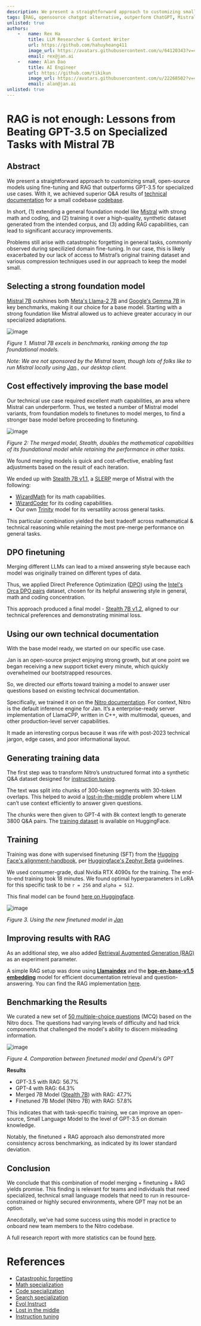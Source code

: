 ```yaml
---
description: We present a straightforward approach to customizing small, open-source models using fine-tuning and RAG that outperforms GPT-3.5 for specialized use cases. 
tags: [RAG, opensource chatgpt alternative, outperform ChatGPT, Mistral]
unlisted: true
authors:
    -   name: Rex Ha
        title: LLM Researcher & Content Writer
        url: https://github.com/hahuyhoang411
        image_url: https://avatars.githubusercontent.com/u/64120343?v=4
        email: rex@jan.ai
    -   name: Alan Dao
        title: AI Engineer
        url: https://github.com/tikikun
        image_url: https://avatars.githubusercontent.com/u/22268502?v=4
        email: alan@jan.ai
unlisted: true
---
```


# RAG is not enough: Lessons from Beating GPT-3.5 on Specialized Tasks with Mistral 7B

## Abstract

We present a straightforward approach to customizing small, open-source models using fine-tuning and RAG that outperforms GPT-3.5 for specialized use cases. With it, we achieved superior Q&A results of [technical documentation](https://nitro.jan.ai/docs) for a small codebase [codebase](https://github.com/janhq/nitro).

In short, (1) extending a general foundation model like [Mistral](https://huggingface.co/mistralai/Mistral-7B-v0.1) with strong math and coding, and (2) training it over a high-quality, synthetic dataset generated from the intended corpus, and (3) adding RAG capabilities, can lead to significant accuracy improvements.

Problems still arise with catastrophic forgetting in general tasks, commonly observed during specilizied domain fine-tuning. In our case, this is likely exacerbated by our lack of access to Mistral’s original training dataset and various compression techniques used in our approach to keep the model small.

## Selecting a strong foundation model

[Mistral 7B](https://huggingface.co/mistralai/Mistral-7B-v0.1) outshines both [Meta's Llama-2 7B](https://huggingface.co/meta-llama/Llama-2-7b) and [Google's Gemma 7B](https://huggingface.co/google/gemma-7b) in key benchmarks, making it our choice for a base model. Starting with a strong foundation like Mistral allowed us to achieve greater accuracy in our specialized adaptations.

![image](https://hackmd.io/_uploads/S1TN64kTa.png)

*Figure 1. Mistral 7B excels in benchmarks, ranking among the top foundational models.*

*Note: We are not sponsored by the Mistral team, though lots of folks like to run Mistral locally using [Jan](https://jan.ai/)., our desktop client.*

## Cost effectively improving the base model

Our technical use case required excellent math capabilities, an area where Mistral can underperform. Thus, we tested a number of Mistral model variants, from foundation models to finetunes to model merges, to find a stronger base model before proceeding to finetuning.

![image](https://hackmd.io/_uploads/SkYBaVk6a.png)


*Figure 2: The merged model, Stealth, doubles the mathematical capabilities of its foundational model while retaining the performance in other tasks.*

We found merging models is quick and cost-effective, enabling fast adjustments based on the result of each iteration.

We ended up with [Stealth 7B v1.1](https://huggingface.co/jan-hq/stealth-v1.1), a [SLERP](https://github.com/Digitous/LLM-SLERP-Merge) merge of Mistral with the following:

- [WizardMath](https://huggingface.co/WizardLM/WizardMath-7B-V1.1) for its math capabilities.
- [WizardCoder](https://huggingface.co/WizardLM/WizardCoder-Python-7B-V1.0) for its coding capabilities.
- Our own [Trinity](https://huggingface.co/jan-hq/trinity-v1.2) model for its versatility across general tasks.

This particular combination yielded the best tradeoff across mathematical & technical reasoning while retaining the most pre-merge performance on general tasks.

## **DPO finetuning**

Merging different LLMs can lead to a mixed answering style because each model was originally trained on different types of data.

Thus, we applied Direct Preference Optimization ([DPO](https://arxiv.org/abs/2305.18290)) using the [Intel's Orca DPO pairs](https://huggingface.co/datasets/Intel/orca_dpo_pairs) dataset, chosen for its helpful answering style in general, math and coding concentration.

This approach produced a final model - [Stealth 7B v1.2](https://huggingface.co/jan-hq/stealth-v1.2), aligned to our technical preferences and demonstrating minimal loss.

## **Using our own technical documentation**

With the base model ready, we started on our specific use case.

Jan is an open-source project enjoying strong growth, but at one point we began receiving a new support ticket every minute, which quickly overwhelmed our bootstrapped resources.

So, we directed our efforts toward training a model to answer user questions based on existing technical documentation.  

Specifically, we trained it on on the [Nitro documentation](https://nitro.jan.ai/docs). For context, Nitro is the default inference engine for Jan. It’s a enterprise-ready server implementation of LlamaCPP, written in C++, with multimodal, queues, and other production-level server capabilities. 

It made an interesting corpus because it was rife with post-2023 technical jargon, edge cases, and poor informational layout.

## Generating training data

The first step was to transform Nitro’s unstructured format into a synthetic Q&A dataset designed for [instruction tuning](https://arxiv.org/pdf/2109.01652.pdf). 

The text was split into chunks of 300-token segments with 30-token overlaps. This helped to avoid a [lost-in-the-middle](https://arxiv.org/abs/2307.03172) problem where LLM can’t use context efficiently to answer given questions.

The chunks were then given to GPT-4 with 8k context length to generate 3800 Q&A pairs. The [training dataset](https://huggingface.co/datasets/jan-hq/nitro_binarized_v2) is available on HuggingFace.

## **Training**

Training was done with supervised finetuning (SFT) from the [Hugging Face's alignment-handbook](https://github.com/huggingface/alignment-handbook), per [Huggingface's Zephyr Beta](https://github.com/huggingface/alignment-handbook/tree/main/recipes/zephyr-7b-beta) guidelines. 

We used consumer-grade, dual Nvidia RTX 4090s for the training. The end-to-end training took 18 minutes. We found optimal hyperparameters in LoRA for this specific task to be `r = 256` and `alpha = 512`.

This final model can be found [here on Huggingface](https://huggingface.co/jan-hq/nitro-v1.2-e3).

![image](https://hackmd.io/_uploads/SJyDTVk6p.png)


*Figure 3. Using the new finetuned model in [Jan](https://jan.ai/)*

## Improving results with RAG

As an additional step, we also added [Retrieval Augmented Generation (RAG)](https://blogs.nvidia.com/blog/what-is-retrieval-augmented-generation/) as an experiment parameter.

A simple RAG setup was done using **[Llamaindex](https://www.llamaindex.ai/)** and the **[bge-en-base-v1.5 embedding](https://huggingface.co/BAAI/bge-base-en-v1.5)** model for efficient documentation retrieval and question-answering. You can find the RAG implementation [here](https://github.com/janhq/open-foundry/blob/main/rag-is-not-enough/rag/nitro_rag.ipynb).

## Benchmarking the Results

We curated a new set of [50 multiple-choice questions](https://github.com/janhq/open-foundry/blob/main/rag-is-not-enough/rag/mcq_nitro.csv) (MCQ) based on the Nitro docs. The questions had varying levels of difficulty and had trick components that challenged the model's ability to discern misleading information.

![image](https://hackmd.io/_uploads/By9vaE1Ta.png)


*Figure 4. Comparation between finetuned model and OpenAI's GPT*

**Results**

- GPT-3.5 with RAG: 56.7%
- GPT-4 with RAG: 64.3%
- Merged 7B Model ([Stealth 7B](https://huggingface.co/jan-hq/stealth-v1.3)) with RAG: 47.7%
- Finetuned 7B Model (Nitro 7B) with RAG: 57.8%

This indicates that with task-specific training, we can improve an open-source, Small Language Model to the level of GPT-3.5 on domain knowledge. 

Notably, the finetuned + RAG approach also demonstrated more consistency across benchmarking, as indicated by its lower standard deviation.

## Conclusion

We conclude that this combination of model merging + finetuning + RAG yields promise. This finding is relevant for teams and individuals that need specialized, technical small language models that need to run in resource-constrained or highly secured environments, where GPT may not be an option.

Anecdotally, we’ve had some success using this model in practice to onboard new team members to the Nitro codebase.

A full research report with more statistics can be found [here](https://github.com/janhq/open-foundry/blob/main/rag-is-not-enough/README.md).

# References

- [Catastrophic forgetting](https://arxiv.org/abs/2308.08747)
- [Math specialization](https://arxiv.org/abs/2308.09583)
- [Code specialization](https://arxiv.org/abs/2306.08568)
- [Search specialization](https://github.com/SciPhi-AI/agent-search)
- [Evol Instruct](https://github.com/nlpxucan/WizardLM)
- [Lost in the middle](https://arxiv.org/abs/2307.03172)
- [Instruction tuning](https://arxiv.org/pdf/2109.01652.pdf)